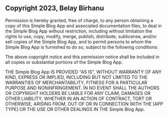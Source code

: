 ## Copyright 2023, Belay Birhanu 

Permission is hereby granted, free of charge, to any person obtaining a copy of this Simple Blog App and associated documentation files, to deal in the Simple Blog App without restriction, including without limitation the rights to use, copy, modify, merge, publish, distribute, sublicense, and/or sell copies of the Simple Blog App, and to permit persons to whom the Simple Blog App is furnished to do so, subject to the following conditions:

The above copyright notice and this permission notice shall be included in all copies or substantial portions of the Simple Blog App.

THE Simple Blog App IS PROVIDED "AS IS", WITHOUT WARRANTY OF ANY KIND, EXPRESS OR IMPLIED, INCLUDING BUT NOT LIMITED TO THE WARRANTIES OF MERCHANTABILITY, FITNESS FOR A PARTICULAR PURPOSE AND NONINFRINGEMENT. IN NO EVENT SHALL THE AUTHORS OR COPYRIGHT HOLDERS BE LIABLE FOR ANY CLAIM, DAMAGES OR OTHER LIABILITY, WHETHER IN AN ACTION OF CONTRACT, TORT OR OTHERWISE, ARISING FROM, OUT OF OR IN CONNECTION WITH THE [APP TYPE] OR THE USE OR OTHER DEALINGS IN THE Simple Blog App.
